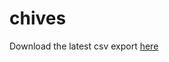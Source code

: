 # chives

Download the latest csv export [here](https://github.com/juliuskreutz/chives/releases/download/latest/chives.csv)
